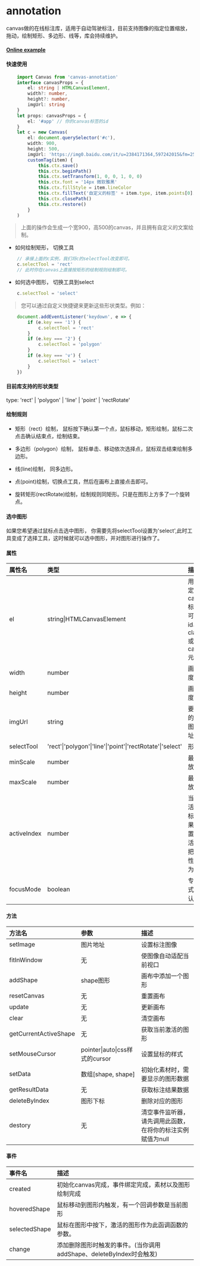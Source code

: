 # annotation
canvas做的在线标注库，适用于自动驾驶标注，目前支持图像的指定位置缩放，拖动，绘制矩形、多边形、线等，库会持续维护。

#### [Online example](https://codepen.io/componentty/pen/VwGgVar)

#### 快速使用

```typescript
    import Canvas from 'canvas-annotation'
    interface canvasProps = {
        el: string | HTMLCanvasElement,
        width?: number,
        height?: number,
        imgUrl: string
    }
    let props: canvasProps = {
        el: '#app' // 你的canvas标签的id
    }
    let c = new Canvas(
        el: document.querySelector('#c'),
        width: 900,
        height: 500,
        imgUrl: 'https://img0.baidu.com/it/u=2384171364,597242015&fm=253&fmt=auto&app=138&f=JPEG?w=945&h=500',
        customTag(item) {
            this.ctx.save()
            this.ctx.beginPath()
            this.ctx.setTransform(1, 0, 0, 1, 0, 0)
            this.ctx.font = '14px 微软雅黑'
            this.ctx.fillStyle = item.lineColor
            this.ctx.fillText('自定义的标签' + item.type, item.points[0].x * this.matrix.a + this.matrix.e, item.points[0].y * this.matrix.a + this.matrix.f)
            this.ctx.closePath()
            this.ctx.restore()
        }
    )
```
> 上面的操作会生成一个宽900，高500的canvas，并且拥有自定义的文案绘制。

- 如何绘制矩形， 切换工具
```js
    // 承接上面的c实例，我们将c的selectTool改变即可。
    c.selectTool = 'rect'
    // 此时你在canvas上直接按矩形的绘制规则绘制即可。
```
- 如何选中图形， 切换工具到select
```js
    c.selectTool = 'select'
```
> 您可以通过自定义快捷键来更新这些形状类型。例如：
```js
    document.addEventListener('keydown', e => {
        if (e.key === '1') {
            c.selectTool = 'rect'
        }
        if (e.key === '2') {
            c.selectTool = 'polygon'
        }
        if (e.key === 'v') {
            c.selectTool = 'select'
        }
    })
```
#### 目前库支持的形状类型
type: 'rect' | 'polygon' | 'line' | 'point' | 'rectRotate'

#### 绘制规则

- 矩形（rect）绘制， 鼠标按下确认第一个点，鼠标移动，矩形绘制，鼠标二次点击确认结束点，绘制结束。

- 多边形（polygon）绘制， 鼠标单击、移动依次选择点，鼠标双击结束绘制多边形。

- 线(line)绘制， 同多边形。
- 点(point)绘制，切换点工具，然后在画布上直接点击即可。
- 旋转矩形(rectRotate)绘制，绘制规则同矩形。只是在图形上方多了一个旋转点。

#### 选中图形

如果您希望通过鼠标点击选中图形， 你需要先将selectTool设置为'select',此时工具变成了选择工具，这时候就可以选中图形，并对图形进行操作了。


#### 属性
|  属性名   |  类型  |  描述  |
| :--------| :------| :------- |
|   el     |   string\|HTMLCanvasElement  |  用于绑定你的canvas标签，可以传id、class或者canvas元素 |
| width    |   number |  画布宽度 |
| height   |   number |  画布高度 |
| imgUrl   |   string |  要标注的素材图片地址 |
| selectTool | 'rect'\|'polygon'\|'line'\|'point'\|'rectRotate'\|'select' | 形状 |
| minScale |  number |   最小缩放倍数 |
| maxScale | number |  最大缩放倍数 |
| activeIndex | number | 当前激活的下标, 如果想设置不激活，请把此属性设置为-1 |
| focusMode | boolean | 专注模式，默认false |


#### 方法
| 方法名 |  参数   | 描述 |
|:------ | :------- | :-----|
| setImage | 图片地址 | 设置标注图像 |
| fitInWindow | 无 | 使图像自动适配当前视口
| addShape | shape图形 | 画布中添加一个图形
| resetCanvas | 无 | 重置画布 |
| update |  无   |  更新画布
| clear  |  无   |  清空画布
| getCurrentActiveShape | 无 | 获取当前激活的图形
| setMouseCursor | pointer\|auto\|css样式的cursor | 设置鼠标的样式
| setData | 数组[shape, shape] | 初始化素材时，需要显示的图形数据
| getResultData | 无 | 获取标注结果数据 |
| deleteByIndex | 图形下标 |  删除对应的图形
| destory | 无 | 清空事件监听器，请先调用此函数，在将你的标注实例赋值为null

#### 事件
| 事件名 | 描述 |
|:------ | :------- |
| created | 初始化canvas完成，事件绑定完成，素材以及图形绘制完成 |
| hoveredShape | 鼠标移动到图形内触发，有一个回调参数是当前图形
| selectedShape | 鼠标在图形中按下，激活的图形作为此函调函数的参数。
| change | 添加删除图形时触发的事件。(当你调用addShape、deleteByIndex时会触发) |